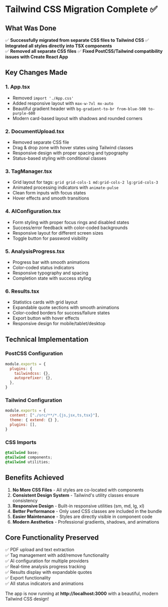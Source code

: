 # Tailwind CSS Migration Complete ✅

## What Was Done

✅ **Successfully migrated from separate CSS files to Tailwind CSS**
✅ **Integrated all styles directly into TSX components**  
✅ **Removed all separate CSS files**
✅ **Fixed PostCSS/Tailwind compatibility issues with Create React App**

## Key Changes Made

### 1. **App.tsx**
- Removed `import './App.css'`
- Added responsive layout with `max-w-7xl mx-auto`
- Beautiful gradient header with `bg-gradient-to-br from-blue-500 to-purple-600`
- Modern card-based layout with shadows and rounded corners

### 2. **DocumentUpload.tsx**
- Removed separate CSS file
- Drag & drop zone with hover states using Tailwind classes
- Responsive design with proper spacing and typography
- Status-based styling with conditional classes

### 3. **TagManager.tsx**
- Grid layout for tags: `grid grid-cols-1 md:grid-cols-2 lg:grid-cols-3`
- Animated processing indicators with `animate-pulse`
- Clean form inputs with focus states
- Hover effects and smooth transitions

### 4. **AIConfiguration.tsx**
- Form styling with proper focus rings and disabled states
- Success/error feedback with color-coded backgrounds
- Responsive layout for different screen sizes
- Toggle button for password visibility

### 5. **AnalysisProgress.tsx**
- Progress bar with smooth animations
- Color-coded status indicators
- Responsive typography and spacing
- Completion state with success styling

### 6. **Results.tsx**
- Statistics cards with grid layout
- Expandable quote sections with smooth animations
- Color-coded borders for success/failure states
- Export button with hover effects
- Responsive design for mobile/tablet/desktop

## Technical Implementation

### **PostCSS Configuration**
```javascript
module.exports = {
  plugins: {
    tailwindcss: {},
    autoprefixer: {},
  },
}
```

### **Tailwind Configuration**
```javascript
module.exports = {
  content: ["./src/**/*.{js,jsx,ts,tsx}"],
  theme: { extend: {} },
  plugins: [],
}
```

### **CSS Imports**
```css
@tailwind base;
@tailwind components;
@tailwind utilities;
```

## Benefits Achieved

1. **No More CSS Files** - All styles are co-located with components
2. **Consistent Design System** - Tailwind's utility classes ensure consistency
3. **Responsive Design** - Built-in responsive utilities (sm, md, lg, xl)
4. **Better Performance** - Only used CSS classes are included in the bundle
5. **Easier Maintenance** - Styles are directly visible in component code
6. **Modern Aesthetics** - Professional gradients, shadows, and animations

## Core Functionality Preserved

✅ PDF upload and text extraction  
✅ Tag management with add/remove functionality  
✅ AI configuration for multiple providers  
✅ Real-time analysis progress tracking  
✅ Results display with expandable quotes  
✅ Export functionality  
✅ All status indicators and animations  

The app is now running at **http://localhost:3000** with a beautiful, modern Tailwind CSS design!

